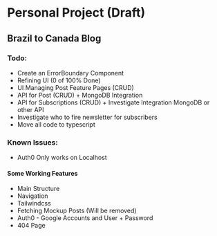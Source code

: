 # Personal Project (Draft)
## Brazil to Canada Blog

### Todo:
* Create an ErrorBoundary Component
* Refining UI (0 of 100% Done)
* UI Managing Post Feature Pages (CRUD)
* API for Post (CRUD) + MongoDB Integration
* API for Subscriptions (CRUD) + Investigate Integration MongoDB or other API
* Investigate who to fire newsletter for subscribers
* Move all code to typescript

### Known Issues:
* Auth0 Only works on Localhost


#### Some Working Features
* Main Structure
* Navigation
* Tailwindcss
* Fetching Mockup Posts (Will be removed)
* Auth0 - Google Accounts and User + Password
* 404 Page
